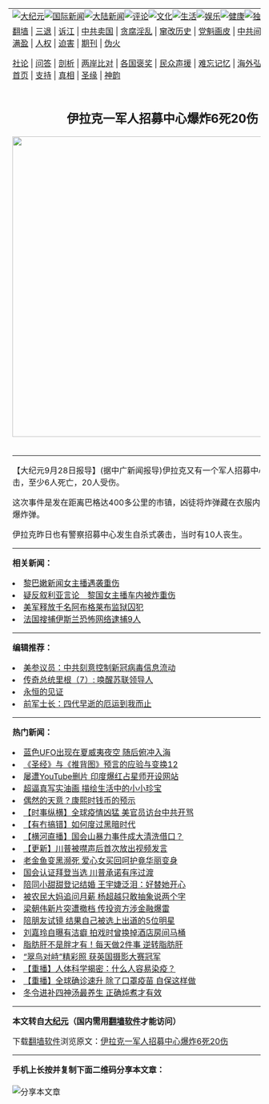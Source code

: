 <a name="1" id="1" target="_blank"></a><span id="1"></span>
<table align=center border="0"><tr><td colspan="2" VALIGN=TOP><a href="https://github.com/dcvmnq377/djy/blob/master/gb/nsc413.md#1"><img src="https://raw.githubusercontent.com/dcvmnq377/www/master/t/djy/1.jpg" title="大纪元"></a><a href="https://github.com/dcvmnq377/djy/blob/master/gb/n24hr.md#1"><img src="https://raw.githubusercontent.com/dcvmnq377/www/master/t/djy/3.jpg" title="国际新闻"></a><a href="https://github.com/dcvmnq377/djy/blob/master/gb/nsc413.md#1"><img src="https://raw.githubusercontent.com/dcvmnq377/www/master/t/djy/4.jpg" title="大陆新闻"></a><a href="https://github.com/dcvmnq377/djy/blob/master/gb/news392.md#1"><img src="https://raw.githubusercontent.com/dcvmnq377/www/master/t/djy/5.jpg" title="评论"></a><a href="https://github.com/dcvmnq377/djy/blob/master/gb/news2007.md#1"><img src="https://raw.githubusercontent.com/dcvmnq377/www/master/t/djy/6.jpg" title="文化"></a><a href="https://github.com/dcvmnq377/djy/blob/master/gb/news2008.md#1"><img src="https://raw.githubusercontent.com/dcvmnq377/www/master/t/djy/7.jpg" title="生活"></a><a href="https://github.com/dcvmnq377/djy/blob/master/gb/ncyule.md#1"><img src="https://raw.githubusercontent.com/dcvmnq377/www/master/t/djy/8.jpg" title="娱乐"></a><a href="https://github.com/dcvmnq377/djy/blob/master/gb/nsc1002.md#1"><img src="https://raw.githubusercontent.com/dcvmnq377/www/master/t/djy/9.jpg" title="健康"><a href="https://github.com/dcvmnq377/djy/blob/master/gb/nf6092.md#1"><img src="https://raw.githubusercontent.com/dcvmnq377/www/master/t/djy/10a.jpg" title="独家"></a><a href="https://github.com/dcvmnq377/djy/blob/master/gb/nf4514.md#1"><img src="https://raw.githubusercontent.com/dcvmnq377/www/master/t/djy/12a.jpg" title="头条"></a></td></tr>
<tr><td colspan="2" VALIGN=TOP><a target="_blank" href="https://github.com/dcvmnq377/www/blob/master/README.md?zsrh#1">翻墙</a> | <a target="_blank" href="https://github.com/dcvmnq377/djy/blob/master/gb/nf5657.md#1">三退</a> | <a target="_blank" href="https://github.com/dcvmnq377/djy/blob/master/gb/nf6124.md#1">诉江</a> | <a target="_blank" href="https://github.com/dcvmnq377/djy/blob/master/gb/nf1176117.md#1">中共卖国</a> | <a target="_blank" href="https://github.com/dcvmnq377/djy/blob/master/gb/nf5773.md#1">贪腐淫乱</a> | <a target="_blank" href="https://github.com/dcvmnq377/djy/blob/master/gb/nf1176115.md#1">窜改历史</a> | <a target="_blank" href="https://github.com/dcvmnq377/djy/blob/master/gb/nf1176107.md#1">党魁画皮</a> | <a target="_blank" href="https://github.com/dcvmnq377/djy/blob/master/gb/nf1320400.md#1">中共间谍</a> | <a target="_blank" href="https://github.com/dcvmnq377/djy/blob/master/gb/nf1176114.md#1">破坏传统</a> | <a target="_blank" href="https://github.com/dcvmnq377/ntdtv/blob/master/gb/prog447_1.md#1">恶贯满盈</a> | <a target="_blank" href="https://github.com/dcvmnq377/djy/blob/master/gb/ncid278.md#1">人权</a> | <a target="_blank" href="https://github.com/dcvmnq377/djy/blob/master/gb/nf1176111.md#1">迫害</a> | <a target="_blank" href="https://gitlab.com/szzdlab/mh-qikan/blob/master/README.md#1">期刊</a> | <a target="_blank" href="https://github.com/dcvmnq377/djy/blob/master/gb/nf5562.md#1">伪火</a></p><p><a target="_blank" href="https://github.com/dcvmnq377/djy/blob/master/gb/9p.md#1">社论</a> | <a target="_blank" href="https://github.com/dcvmnq377/djy/blob/master/gb/nf4378.md#1">问答</a> | <a target="_blank" href="https://github.com/dcvmnq377/djy/blob/master/gb/nf5792.md#1">剖析</a> | <a target="_blank" href="https://github.com/dcvmnq377/djy/blob/master/gb/nf5735.md#1">两岸比对</a> | <a target="_blank" href="https://github.com/dcvmnq377/djy/blob/master/gb/nf6119.md#1">各国褒奖</a> | <a target="_blank" href="https://github.com/dcvmnq377/djy/blob/master/gb/nf6120.md#1">民众声援</a> | <a target="_blank" href="https://github.com/dcvmnq377/djy/blob/master/gb/nf1188594.md#1">难忘记忆</a> | <a target="_blank" href="https://github.com/dcvmnq377/djy/blob/master/gb/nf3180.md#1">海外弘传</a> | <a target="_blank" href="https://github.com/dcvmnq377/djy/blob/master/gb/nf5410.md#1">万人上访</a> | <a target="_blank" href="https://github.com/dcvmnq377/www/blob/master/README.md?zsrh#1">平台首页</a> | <a target="_blank" href="https://github.com/dcvmnq377/djy/blob/master/gb/nf4386.md#1">支持</a> | <a target="_blank" href="https://github.com/dcvmnq377/djy/blob/master/gb/nf4389.md#1">真相</a> | <a target="_blank" href="https://github.com/dcvmnq377/djy/blob/master/gb/nf5790.md#1">圣缘</a> | <a target="_blank" href="https://github.com/dcvmnq377/djy/blob/master/gb/nf4786.md#1">神韵</a></td></tr>
<tr><td VALIGN=TOP width="626"><h2 align=center>伊拉克一军人招募中心爆炸6死20伤</h2>
<img width="600" src="https://i.epochtimes.com/assets/uploads/2020/12/f258f47b3d77ac2c3b447ced06a5eef5-320x200.jpg" />
<h6></h6>
<hr>
	<p>【大纪元9月28日报导】(据中广新闻报导)<ahref="https://github.com/dcvmnq377/djy/blob/master/gb/tag/%E4%BC%8A%E6%8B%89%E5%85%8B.md#1">伊拉克</a>又有一个军人招募中心发生自杀攻击，至少6人死亡，20人受伤。</p>
<p>这次事件是发在距离巴格达400多公里的市镇，凶徒将炸弹藏在衣服内，走近人群引<ahref="https://github.com/dcvmnq377/djy/blob/master/gb/tag/%E7%88%86%E7%82%B8.md#1">爆炸</a>弹。</p>
<p><ahref="https://github.com/dcvmnq377/djy/blob/master/gb/tag/%E4%BC%8A%E6%8B%89%E5%85%8B.md#1">伊拉克</a>昨日也有警察招募中心发生自杀式袭击，当时有10人丧生。</p>
	
<hr>


<strong>相关新闻：</strong>
<li><a href="https://github.com/dcvmnq377/djy/blob/master/gb/5/9/26/n1064858.md#1">黎巴嫩新闻女主播遇袭重伤</a></li>
<li><a href="https://github.com/dcvmnq377/djy/blob/master/gb/5/9/26/n1065342.md#1">疑反叙利亚言论　黎国女主播车内被炸重伤</a></li>
<li><a href="https://github.com/dcvmnq377/djy/blob/master/gb/5/9/26/n1065700.md#1">美军释放千名阿布格莱布监狱囚犯</a></li>
<li><a href="https://github.com/dcvmnq377/djy/blob/master/gb/5/9/27/n1066000.md#1">法国搜捕伊斯兰恐怖网络逮捕9人</a></li>
<hr>


<strong>编辑推荐：</strong>
<li><a href="https://github.com/onzhi266/djy/blob/master/gb/20/2/22/n11887949.md#1">美参议员：中共刻意控制新冠病毒信息流动</a></li>
<li><a href="https://github.com/tsiac2612/djy/blob/master/gb/19/1/21/n10992360.md#1" target="_blank">传奇总统里根（7）: 唤醒苏联领导人</a></li><li><a href="https://github.com/dcvmnq377/www/blob/master/README.md?dfh#9" target="_blank">永恒的见证</a></li><li><a href="https://github.com/tsiac2612/djy/blob/master/gb/16/5/20/n7912178.md#1" target="_blank">前军士长：四代早逝的厄运到我而止</a></li>
<hr>

<strong>热门新闻：</strong>
<li><a href="https://github.com/dcvmnq377/djy/blob/master/gb/21/1/4/n12665017.md#1">蓝色UFO出现在夏威夷夜空 随后俯冲入海</a></li>
<li><a href="https://github.com/dcvmnq377/djy/blob/master/gb/20/10/3/n12449907.md#1">《圣经》与《推背图》预言的应验与变换12</a></li>
<li><a href="https://github.com/dcvmnq377/djy/blob/master/gb/21/1/3/n12663595.md#1">屡遭YouTube删片 印度爆红占星师开设网站</a></li>
<li><a href="https://github.com/dcvmnq377/djy/blob/master/gb/21/1/4/n12665193.md#1">超逼真写实油画 描绘生活中的小小珍宝</a></li>
<li><a href="https://github.com/dcvmnq377/djy/blob/master/gb/20/12/27/n12647950.md#1">偶然的天意？康熙时钱币的预示</a></li>
<li><a href="https://github.com/dcvmnq377/djy/blob/master/gb/21/1/8/n12676724.md#1">【时事纵横】全球疫情凶猛 美官员访台中共开骂</a></li>
<li><a href="https://github.com/dcvmnq377/djy/blob/master/gb/21/1/8/n12676676.md#1">【有冇搞错】如何度过黑暗时代</a></li>
<li><a href="https://github.com/dcvmnq377/djy/blob/master/gb/21/1/9/n12676834.md#1">【横河直播】国会山暴力事件成大清洗借口？</a></li>
<li><a href="https://github.com/dcvmnq377/djy/blob/master/gb/21/1/6/n12671553.md#1">【更新】川普被噤声后首次放出视频发言</a></li>
<li><a href="https://github.com/dcvmnq377/djy/blob/master/gb/21/1/7/n12673072.md#1">老金鱼变黑濒死 爱心女买回呵护竟华丽变身</a></li>
<li><a href="https://github.com/dcvmnq377/djy/blob/master/gb/21/1/7/n12673189.md#1">国会认证拜登当选 川普承诺有序过渡</a></li>
<li><a href="https://github.com/dcvmnq377/djy/blob/master/gb/21/1/7/n12672836.md#1">陪同小甜甜登记结婚 王宇婕泛泪：好替她开心</a></li>
<li><a href="https://github.com/dcvmnq377/djy/blob/master/gb/21/1/7/n12673990.md#1">被农民大妈追问月薪 杨超越只敢抽象说两个字</a></li>
<li><a href="https://github.com/dcvmnq377/djy/blob/master/gb/21/1/6/n12671310.md#1">梁朝伟新片突遭撤档 传投资方涉金融爆雷</a></li>
<li><a href="https://github.com/dcvmnq377/djy/blob/master/gb/21/1/7/n12674191.md#1">陪朋友试镜 结果自己被选上出道的5位明星</a></li>
<li><a href="https://github.com/dcvmnq377/djy/blob/master/gb/21/1/8/n12676634.md#1">刘嘉玲自曝有洁癖 拍戏时曾换掉酒店房间马桶</a></li>
<li><a href="https://github.com/dcvmnq377/djy/blob/master/gb/21/1/7/n12672247.md#1">脂肪肝不是胖才有！每天做2件事 逆转脂肪肝</a></li>
<li><a href="https://github.com/dcvmnq377/djy/blob/master/gb/21/1/7/n12673448.md#1">“翠鸟对峙”精彩照 获英国摄影大赛冠军</a></li>
<li><a href="https://github.com/dcvmnq377/djy/blob/master/gb/21/1/7/n12672435.md#1">【重播】人体科学揭密：什么人容易染疫？</a></li>
<li><a href="https://github.com/dcvmnq377/djy/blob/master/gb/21/1/8/n12674814.md#1">【重播】全球确诊速升 除了口罩疫苗 自保这样做</a></li>
<li><a href="https://github.com/dcvmnq377/djy/blob/master/gb/21/1/7/n12672192.md#1">冬令进补四神汤最养生 正确炖煮才有效</a></li>
<hr>

<strong>本文转自<a href="https://www.epochtimes.com">大纪元</a>（国内需用<a href="https://github.com/dcvmnq377/www/blob/master/README.md#8">翻墙软件</a>才能访问）</strong><p>下载<a href="https://github.com/dcvmnq377/www/blob/master/README.md#8">翻墙软件</a>浏览原文：<a href="https://www.epochtimes.com/gb/5/9/28/n1067999.htm">伊拉克一军人招募中心爆炸6死20伤</a></p><hr>

<strong>手机上长按并复制下面二维码分享本文章：</strong><br><br><img src="https://chart.apis.google.com/chart?cht=qr&chs=240x240&choe=UTF-8&chld=M|2&chl=https://github.com/dcvmnq377/djy/blob/master/gb/5/9/28/n1067999.md%231" title="分享本文章"></td><td VALIGN=TOP><a href="https://github.com/dcvmnq377/djy/blob/master/gb/16/1/21/n4622075.md?dfh#1" target="_blank"><img src="https://raw.githubusercontent.com/dcvmnq377/djy/master/gb/300/wei-f1.jpg" title="中共的伪火骗局"  alt="中共的伪火骗局"></a><br><a href="https://github.com/dcvmnq377/www/blob/master/README.md?dfh#9" target="_blank"><img src="https://raw.githubusercontent.com/dcvmnq377/djy/master/gb/300/yong-h.jpg" title="永恒的见证"  alt="永恒的见证"></a><br><a href="https://github.com/dcvmnq377/djy/blob/master/gb/13/9/29/n3974789.md?dfh#1" target="_blank"><img src="https://raw.githubusercontent.com/dcvmnq377/djy/master/gb/300/shang-lnz.jpg" title="善良女子被中共投男牢"  alt="善良女子被中共投男牢"></a><br><a href="https://github.com/dcvmnq377/djy/blob/master/gb/16/3/16/n4663449.md?dfh#1" target="_blank"><img src="https://raw.githubusercontent.com/dcvmnq377/djy/master/gb/300/huo-z3.jpg" title="警卫目击活摘器官"  alt="警卫目击活摘器官"></a><br><a href="https://github.com/dcvmnq377/djy/blob/master/gb/16/8/7/n8177641.md?dfh#1" target="_blank"><img src="https://raw.githubusercontent.com/dcvmnq377/djy/master/gb/300/huo-z4.jpg" title="证人描述活摘恐怖"  alt="证人描述活摘恐怖"></a><br><a href="https://github.com/dcvmnq377/djy/blob/master/gb/10/4/19/n2881569.md?dfh#1" target="_blank"><img src="https://raw.githubusercontent.com/dcvmnq377/djy/master/gb/300/huo-z1.jpg" title="揭开活摘器官黑幕"  alt="揭开活摘器官黑幕"></a><br><a href="https://github.com/dcvmnq377/djy/blob/master/gb/10/11/7/n3077476.md?dfh#1" target="_blank"><img src="https://raw.githubusercontent.com/dcvmnq377/djy/master/gb/300/ma-ks.jpg" title="马克思的成魔之路"  alt="马克思的成魔之路"></a><br><a href="https://github.com/dcvmnq377/djy/blob/master/gb/14/6/9/n4173977.md?dfh#1" target="_blank"><img src="https://raw.githubusercontent.com/dcvmnq377/djy/master/gb/300/chang-zs.jpg" title="藏字石 蕴天机"  alt="藏字石 蕴天机"></a><br><a href="https://github.com/dcvmnq377/djy/blob/master/gb/18/5/10/n10381511.md?dfh#1" target="_blank"><img src="https://raw.githubusercontent.com/dcvmnq377/djy/master/gb/300/st1.jpg" title="关注3亿人三退"  alt="关注3亿人三退"></a><br><a href="https://github.com/dcvmnq377/djy/blob/master/gb/18/3/21/n10237682.md?dfh#1" target="_blank"><img src="https://raw.githubusercontent.com/dcvmnq377/djy/master/gb/300/jie-t.jpg" title="解体中共复兴中华"  alt="解体中共复兴中华"></a><br><a href="https://github.com/dcvmnq377/djy/blob/master/gb/9/2/9/n2422991.md?dfh#1" target="_blank"><img src="https://raw.githubusercontent.com/dcvmnq377/djy/master/gb/300/gao-zs.jpg" title="中共迫害良心律师"  alt="中共迫害良心律师"></a><br><a href="https://github.com/dcvmnq377/djy/blob/master/gb/18/12/9/n10900044.md?dfh#1" target="_blank"><img src="https://raw.githubusercontent.com/dcvmnq377/djy/master/gb/300/sj1.jpg" title="303万人举报江泽民"  alt="303万人举报江泽民"></a><br><a href="https://github.com/dcvmnq377/djy/blob/master/gb/18/8/28/n10672014.md?dfh#1" target="_blank"><img src="https://raw.githubusercontent.com/dcvmnq377/djy/master/gb/300/sj2.jpg" title="这些官员为何起诉江泽民"  alt="这些官员为何起诉江泽民"></a><br><a href="https://github.com/dcvmnq377/djy/blob/master/gb/8/12/18/n2367165.md?dfh#1" target="_blank"><img src="https://raw.githubusercontent.com/dcvmnq377/djy/master/gb/300/liangan.jpg" title="海峡两岸的强烈对比"  alt="海峡两岸的强烈对比"></a><br><a href="https://github.com/dcvmnq377/djy/blob/master/gb/15/12/10/n4593139.md?dfh#1" target="_blank"><img src="https://raw.githubusercontent.com/dcvmnq377/djy/master/gb/300/jia-ndzl.jpg" title="加拿大总理的贺信"  alt="加拿大总理的贺信"></a><br><a href="https://github.com/dcvmnq377/djy/blob/master/gb/11/6/17/n3289382.md?dfh#1" target="_blank"><img src="https://raw.githubusercontent.com/dcvmnq377/djy/master/gb/300/xiao-wd.jpg" title="探寻真相兼听则明"  alt="探寻真相兼听则明"></a><br><a href="https://github.com/dcvmnq377/djy/blob/master/gb/18/10/27/n10812623.md?dfh#1" target="_blank"><img src="https://raw.githubusercontent.com/dcvmnq377/djy/master/gb/300/yindu.jpg" title="印度媒体报道东方"  alt="印度媒体报道东方"></a><br><a href="https://github.com/dcvmnq377/djy/blob/master/gb/18/6/9/n10469652.md?dfh#1" target="_blank"><img src="https://raw.githubusercontent.com/dcvmnq377/djy/master/gb/300/xie-j.jpg" title="不一样的海外校园"  alt="不一样的海外校园"></a><br><a href="https://github.com/dcvmnq377/djy/blob/master/gb/7/4/5/n1669415.md?dfh#1" target="_blank"><img src="https://raw.githubusercontent.com/dcvmnq377/djy/master/gb/300/li-up.jpg" title="从大师到徒弟的传奇"  alt="从大师到徒弟的传奇"></a><br><a href="https://github.com/dcvmnq377/djy/blob/master/gb/17/5/26/n9191512.md?dfh#1" target="_blank"><img src="https://raw.githubusercontent.com/dcvmnq377/djy/master/gb/300/zfl2.jpg" title="亿万人与东方一本奇书"  alt="亿万人与东方一本奇书"></a><br><a href="https://github.com/dcvmnq377/djy/blob/master/gb/13/11/27/n4020290.md?dfh#1" target="_blank"><img src="https://raw.githubusercontent.com/dcvmnq377/djy/master/gb/300/zhen-h.jpg" title="大陆见不到的震撼场面"  alt="大陆见不到的震撼场面"></a><br><a href="https://github.com/dcvmnq377/djy/blob/master/gb/15/7/17/n4482910.md?dfh#1" target="_blank"><img src="https://raw.githubusercontent.com/dcvmnq377/djy/master/gb/300/dalu-sk.jpg" title="人心向善 大陆当初盛况"  alt="人心向善 大陆当初盛况"></a><br><a href="https://github.com/dcvmnq377/djy/blob/master/gb/19/1/5/n10955468.md?dfh#1" target="_blank"><img src="https://raw.githubusercontent.com/dcvmnq377/djy/master/gb/300/zfl1.jpg" title="追寻真理 这书讲什么"  alt="追寻真理 这书讲什么"></a><br><a href="https://github.com/dcvmnq377/www/blob/master/README.md?dfh#1" target="_blank"><img src="https://raw.githubusercontent.com/dcvmnq377/djy/master/gb/300/fq1.jpg" title="下载免费翻墙软件"  alt="下载免费翻墙软件"></a><br></td></tr></table>
